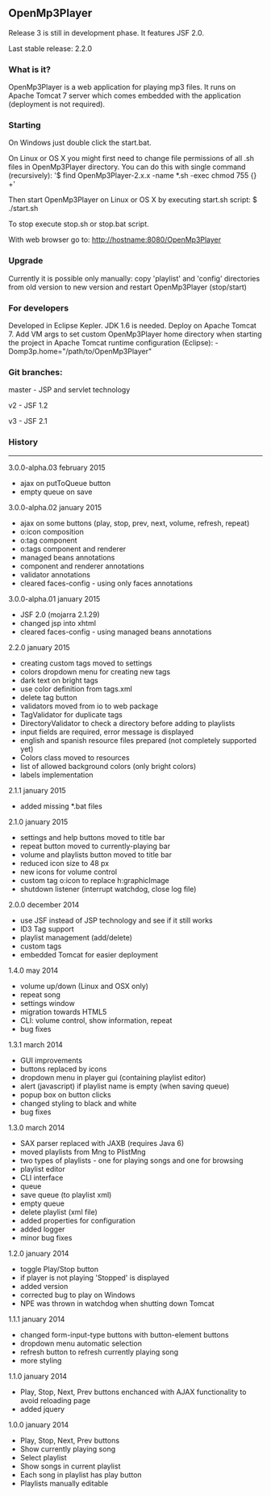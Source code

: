 ## OpenMp3Player


Release 3 is still in development phase. It features JSF 2.0.

Last stable release: 2.2.0


### What is it?

OpenMp3Player is a web application for playing mp3 files. It runs on Apache Tomcat 7 server which comes 
embedded with the application (deployment is not required).


### Starting

On Windows just double click the start.bat.

On Linux or OS X you might first need to change file permissions of all .sh files 
in OpenMp3Player directory. You can do this with single command (recursively):
'$ find OpenMp3Player-2.x.x -name \*.sh -exec chmod 755 {} +'

Then start OpenMp3Player on Linux or OS X by executing start.sh script:
$ ./start.sh


To stop execute stop.sh or stop.bat script.

With web browser go to: <a href="http://hostname:8080/OpenMp3Player">
http://hostname:8080/OpenMp3Player</a>


### Upgrade

Currently it is possible only manually:
copy 'playlist' and 'config' directories from old version to new version and 
restart OpenMp3Player (stop/start)


### For developers

Developed in Eclipse Kepler. JDK 1.6 is needed. Deploy on Apache Tomcat 7.
Add VM args to set custom OpenMp3Player home directory when starting the project in 
Apache Tomcat runtime configuration (Eclipse):
-Domp3p.home="/path/to/OpenMp3Player"


### Git branches:

master - JSP and servlet technology

v2 - JSF 1.2

v3 - JSF 2.1


### History
-------------------
3.0.0-alpha.03
february 2015

- ajax on putToQueue button
- empty queue on save


3.0.0-alpha.02
january 2015

- ajax on some buttons (play, stop, prev, next, volume, refresh, repeat)
- o:icon composition
- o:tag component
- o:tags component and renderer
- managed beans annotations
- component and renderer annotations
- validator annotations
- cleared faces-config - using only faces annotations


3.0.0-alpha.01
january 2015

- JSF 2.0 (mojarra 2.1.29)
- changed jsp into xhtml
- cleared faces-config - using managed beans annotations


2.2.0
january 2015

- creating custom tags moved to settings
- colors dropdown menu for creating new tags
- dark text on bright tags
- use color definition from tags.xml
- delete tag button
- validators moved from io to web package
- TagValidator for duplicate tags
- DirectoryValidator to check a directory before adding to playlists
- input fields are required, error message is displayed
- english and spanish resource files prepared (not completely supported yet)
- Colors class moved to resources
- list of allowed background colors (only bright colors)
- labels implementation


2.1.1
january 2015

- added missing *.bat files


2.1.0
january 2015

- settings and help buttons moved to title bar
- repeat button moved to currently-playing bar
- volume and playlists button moved to title bar
- reduced icon size to 48 px
- new icons for volume control
- custom tag o:icon to replace h:graphicImage
- shutdown listener (interrupt watchdog, close log file)



2.0.0
december 2014

- use JSF instead of JSP technology and see if it still works
- ID3 Tag support
- playlist management (add/delete)
- custom tags
- embedded Tomcat for easier deployment




1.4.0
may 2014

- volume up/down (Linux and OSX only)
- repeat song
- settings window
- migration towards HTML5
- CLI: volume control, show information, repeat
- bug fixes



1.3.1
march 2014

- GUI improvements
- buttons replaced by icons
- dropdown menu in player gui (containing playlist editor)
- alert (javascript) if playlist name is empty (when saving queue)
- popup box on button clicks
- changed styling to black and white
- bug fixes



1.3.0
march 2014

- SAX parser replaced with JAXB (requires Java 6)
- moved playlists from Mng to PlistMng
- two types of playlists - one for playing songs and one for browsing
- playlist editor
- CLI interface
- queue
- save queue (to playlist xml)
- empty queue
- delete playlist (xml file)
- added properties for configuration
- added logger
- minor bug fixes



1.2.0
january 2014

- toggle Play/Stop button
- if player is not playing 'Stopped' is displayed
- added version
- corrected bug to play on Windows
- NPE was thrown in watchdog when shutting down Tomcat



1.1.1
january 2014

- changed form-input-type buttons with button-element buttons
- dropdown menu automatic selection
- refresh button to refresh currently playing song
- more styling



1.1.0
january 2014

- Play, Stop, Next, Prev buttons enchanced with AJAX functionality to avoid reloading page
- added jquery



1.0.0
january 2014

- Play, Stop, Next, Prev buttons
- Show currently playing song
- Select playlist
- Show songs in current playlist
- Each song in playlist has play button
- Playlists manually editable

